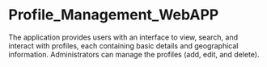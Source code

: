 # Profile_Management_WebAPP
The application provides users with an interface to view, search, and interact with profiles, each containing basic details and geographical information. Administrators can manage the profiles (add, edit, and delete).

